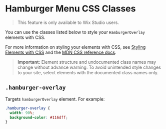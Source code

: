 <!-- This article was published using the Doc Push single-sourcing tool. Any changes to this article MUST be made in the source file. Find it at www.github.com/wix-private/velo-docs.-->

# Hamburger Menu CSS Classes

> This feature is only available to Wix Studio users.

You can use the classes listed below
to style your `HamburgerOverlay` elements with CSS.

For more information on styling your elements with CSS, see
[Styling Elements with CSS]($w/styling-elements-with-css) and the
[MDN CSS reference docs](https://developer.mozilla.org/en-US/docs/Learn/CSS).

<blockquote class="important">

__Important:__
Element structure and undocumented class names
may change without advance warning.
To avoid unintended style changes to your site,
select elements with the documented class names only.

</blockquote>

## `.hamburger-overlay`

Targets `hamburgerOverlay` element.
For example:

```css
.hamburger-overlay {
  width: 90%;
  background-color: #116dff;
}
```
